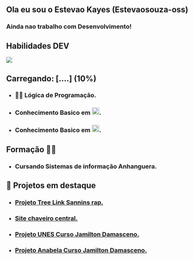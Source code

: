 ## Ola eu sou o Estevao Kayes (Estevaosouza-oss)

### Ainda nao trabalho com Desenvolvimento!

## Habilidades DEV

<img src="https://skillicons.dev/icons?i=html,css,js" />

## Carregando: [....] (10%)

- ### 🧑‍💻 Lógica de Programação.
- ### Conhecimento Basico em <img src = "https://skillicons.dev/icons?i=python" height = "20px"/>.
- ### Conhecimento Basico em <img src = "https://skillicons.dev/icons?i=java" height = "20px"/>.

## Formação 🧑‍🎓
- ### Cursando Sistemas de informação Anhanguera.
## 📌 Projetos em destaque

- ### <a href = "https://github.com/Estevaosouza-oss/SanninsRapLinks"> Projeto Tree Link Sannins rap.
- ### <a href = "https://github.com/Estevaosouza-oss/Chaveiro-Central"> Site chaveiro central.
- ### <a href = "https://github.com/Estevaosouza-oss/Projeto-Unes"> Projeto UNES Curso Jamilton Damasceno.
- ### <a href = "https://github.com/Estevaosouza-oss/Projeto_Anabella"> Projeto Anabela Curso Jamilton Damasceno.
